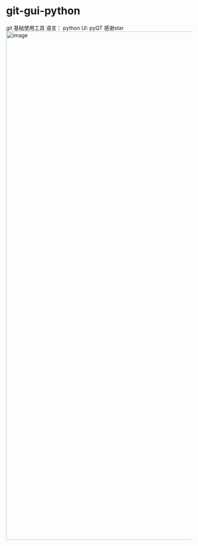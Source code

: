 # git-gui-python
git 基础使用工具
语言： python
UI: pyQT
感谢star
<img width="2560" height="1380" alt="image" src="https://github.com/user-attachments/assets/a5fb99a8-3933-4caf-9673-a98e9c717693" />
